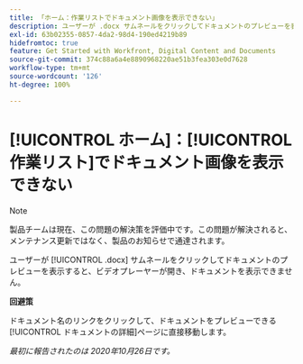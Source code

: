 ```yaml
---
title: 「ホーム：作業リストでドキュメント画像を表示できない」
description: ユーザーが .docx サムネールをクリックしてドキュメントのプレビューを表示すると、ビデオプレーヤーが開き、ドキュメントを表示できません。
exl-id: 63b02355-0857-4da2-98d4-190ed4219b89
hidefromtoc: true
feature: Get Started with Workfront, Digital Content and Documents
source-git-commit: 374c88a6a4e8890968220ae51b3fea303e0d7628
workflow-type: tm+mt
source-wordcount: '126'
ht-degree: 100%

---
```


# [!UICONTROL ホーム]：[!UICONTROL 作業リスト]でドキュメント画像を表示できない

<!--Article created by request-->

>[!NOTE]
>
>製品チームは現在、この問題の解決策を評価中です。この問題が解決されると、メンテナンス更新ではなく、製品のお知らせで通達されます。

ユーザーが [!UICONTROL .docx] サムネールをクリックしてドキュメントのプレビューを表示すると、ビデオプレーヤーが開き、ドキュメントを表示できません。

**回避策**

ドキュメント名のリンクをクリックして、ドキュメントをプレビューできる[!UICONTROL ドキュメントの詳細]ページに直接移動します。

_最初に報告されたのは 2020年10月26日です。_
